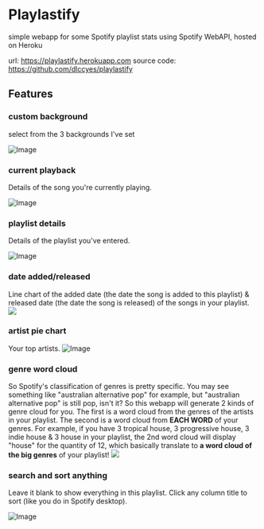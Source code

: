 # Playlastify
<!-- *playlist+last.fm+spotify* -->

<!-- simple webapp for some Spotify playlist stats using Spotify WebAPI & last.fm API, hosted on Heroku -->

simple webapp for some Spotify playlist stats using Spotify WebAPI, hosted on Heroku

url: https://playlastify.herokuapp.com
source code: https://github.com/dlccyes/playlastify

<!-- ## Intro
So there are tons of Spotify or last.fm stats websites out there, but what about ..... combining the 2? This webapp is focused on your **playlists** mainly. Login and enter one of your playlists' name, and you'll see some pretty detailed stats of the playlist, including **audio features radar chart**, **genre word cloud**, **date added/released line chart**, **artists pie chart** and more. And if you enter your last.fm username, you'll also see the **last.fm scrobbling stats** of your playlist and tracks! You'll see your most played songs, and you can also **search and sort anything in your playlist** (like you do in Spotify) and find out how many times you've listened to your songs! -->

## Features
### custom background
select from the 3 backgrounds I've set
<!-- ![Image](https://i.imgur.com/LOAhvjK.png) -->
![Image](https://i.imgur.com/irJdnFV.png)

<!-- ### last.fm scrobbling stats
Enter your last.fm username, select the range of date, and your scrobbling data will be loaded.
![Image](https://i.imgur.com/SlQDHj8.png) -->

### current playback
Details of the song you're currently playing.
 <!-- including scrobbles if you've entered your last.fm username. -->
<!-- ![](https://i.imgur.com/S6CWjvX.png) -->
![Image](https://i.imgur.com/LYnGesA.png)

### playlist details
Details of the playlist you've entered.
 <!-- including total scrobbles if you've entered your last.fm username. -->
<!-- ![Image](https://i.imgur.com/LVZVQWx.png) -->
![Image](https://i.imgur.com/fKjx5lW.png)

### date added/released
Line chart of the added date (the date the song is added to this playlist) & released date (the date the song is released) of the songs in your playlist.
![](https://i.imgur.com/S5JJAl6.jpg)

### artist pie chart
Your top artists.
![Image](https://i.imgur.com/pGZAnrI.png)

### genre word cloud
So Spotify's classification of genres is pretty specific. You may see something like "australian alternative pop" for example, but "australian alternative pop" is still pop, isn't it? So this webapp will generate 2 kinds of genre cloud for you. The first is a word cloud from the genres of the artists in your playlist. The second is a word cloud from **EACH WORD** of your genres. For example, if you have 3 tropical house, 3 progressive house, 3 indie house & 3 house in your playlist, the 2nd word cloud will display "house" for the quantity of 12, which basically translate to **a word cloud of the big genres** of your playlist!
![](https://i.imgur.com/H2FJeje.jpg)

### search and sort anything
Leave it blank to show everything in this playlist. Click any column title to sort (like you do in Spotify desktop). 
<!-- Will also show the total scrobbles of the results if you have entered your last.fm username. -->
![Image](https://i.imgur.com/JOM6Gsg.png)

